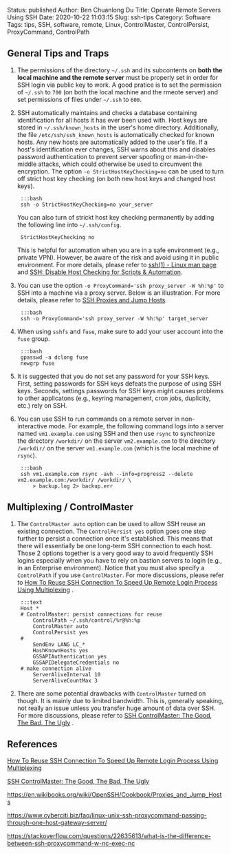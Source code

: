 Status: published
Author: Ben Chuanlong Du
Title: Operate Remote Servers Using SSH
Date: 2020-10-22 11:03:15
Slug: ssh-tips
Category: Software
Tags: tips, SSH, software, remote, Linux, ControlMaster, ControlPersist, ProxyCommand, ControlPath


## General Tips and Traps

1. The permissions of the directory `~/.ssh` and its subcontents
    on **both the local machine and the remote server** must be properly set 
    in order for SSH login via public key to work.
    A good pratice is to set the permission of `~/.ssh` to `700` (on both the local machine and the rmeote server)
    and set permissions of files under `~/.ssh` to  `600`.
    
2. SSH automatically maintains and checks a database containing identification 
    for all hosts it has ever been used with. 
    Host keys are stored in `~/.ssh/known_hosts` in the user's home directory. 
    Additionally, 
    the file `/etc/ssh/ssh_known_hosts` is automatically checked for known hosts. 
    Any new hosts are automatically added to the user's file. 
    If a host's identification ever changes, 
    SSH warns about this and disables password authentication 
    to prevent server spoofing or man-in-the-middle attacks, 
    which could otherwise be used to circumvent the encryption. 
    The option `-o StrictHostKeyChecking=no` can be used to turn off strict host key checking
    (on both new host keys and changed host keys).

        :::bash
        ssh -o StrictHostKeyChecking=no your_server

    You can also turn of strickt host key checking permanently by adding the following line into `~/.ssh/config`.

        StrictHostKeyChecking no

    This is helpful for automation when you are in a safe environment (e.g., private VPN). 
    However, 
    be aware of the risk and avoid using it in public environment.
    For more details, 
    please refer to
    [ssh(1) - Linux man page](https://linux.die.net/man/1/ssh)
    and
    [SSH: Disable Host Checking for Scripts & Automation](http://bencane.com/2013/07/22/ssh-disable-host-checking-for-scripts-automation/).

2. You can use the option `-o ProxyCommand='ssh proxy_server -W %h:%p'` 
    to SSH into a machine via a proxy server.
    Below is an illustration.
    For more details,
    please refer to
    [SSH Proxies and Jump Hosts](https://en.wikibooks.org/wiki/OpenSSH/Cookbook/Proxies_and_Jump_Hosts).

        :::bash
        ssh -o ProxyCommand='ssh proxy_server -W %h:%p' target_server

3. When using `sshfs` and `fuse`, 
    make sure to add your user account into the `fuse` group.

        :::bash
        gpasswd -a dclong fuse
        newgrp fuse

4. It is suggested that you do not set any password for your SSH keys. 
    First, setting passwords for SSH keys defeats the purpose of using SSH keys.
    Seconds, 
    settings passwords for SSH keys might causes problems to other applicatons 
    (e.g., keyring management, cron jobs, duplicity, etc.) rely on SSH.

5. You can use SSH to run commands on a remote server in non-interactive mode.
    For example, 
    the following command logs into a server named `vm1.example.com` using SSH 
    and then use `rsync` to synchronize the directory `/workdir/` on the server `vm2.example.com`
    to the directory `/workdir/` on the server `vm1.example.com` (which is the local machine of `rsync`).

        :::bash
        ssh vm1.example.com rsync -avh --info=progress2 --delete vm2.example.com:/workdir/ /workdir/ \
            > backup.log 2> backup.err

## Multiplexing / ControlMaster

1. The `ControlMaster auto` option can be used to allow SSH reuse an existing connection.
    The `ControlPersist yes` option goes one step further to persist a connection once it's established.
    This means that there will essentially be one long-term SSH connection to each host. 
    Those 2 options together is a very good way to avoid frequently SSH logins 
    especially when you have to rely on bastion servers to login (e.g., in an Enterprise environment).
    Notice that you must also specify a `ControlPath` 
    if you use `ControlMaster`.
    For more discussions, 
    please refer to
    [How To Reuse SSH Connection To Speed Up Remote Login Process Using Multiplexing](https://www.cyberciti.biz/faq/linux-unix-reuse-openssh-connection/)
    .

        :::text
        Host *
        # ControlMaster: persist connections for reuse
            ControlPath ~/.ssh/control/%r@%h:%p
            ControlMaster auto
            ControlPersist yes
        #
            SendEnv LANG LC_*
            HashKnownHosts yes
            GSSAPIAuthentication yes
            GSSAPIDelegateCredentials no
        # make connection alive
            ServerAliveInterval 10
            ServerAliveCountMax 3

2. There are some potential drawbacks with `ControlMaster` turned on though. 
    It is mainly due to limited bandwidth.
    This is, generally speaking, not really an issue 
    unless you transfer huge amount of data over SSH.
    For more discussions,
    please refer to
    [SSH ControlMaster: The Good, The Bad, The Ugly](https://www.anchor.com.au/blog/2010/02/ssh-controlmaster-the-good-the-bad-the-ugly/)
    .

## References

[How To Reuse SSH Connection To Speed Up Remote Login Process Using Multiplexing](https://www.cyberciti.biz/faq/linux-unix-reuse-openssh-connection/)

[SSH ControlMaster: The Good, The Bad, The Ugly](https://www.anchor.com.au/blog/2010/02/ssh-controlmaster-the-good-the-bad-the-ugly/)

https://en.wikibooks.org/wiki/OpenSSH/Cookbook/Proxies_and_Jump_Hosts

https://www.cyberciti.biz/faq/linux-unix-ssh-proxycommand-passing-through-one-host-gateway-server/

https://stackoverflow.com/questions/22635613/what-is-the-difference-between-ssh-proxycommand-w-nc-exec-nc

